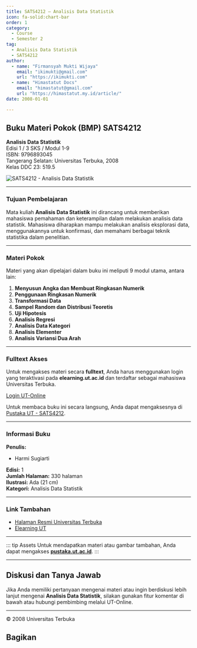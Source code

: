 ```yaml
--- 
title: SATS4212 – Analisis Data Statistik
icon: fa-solid:chart-bar
order: 1
category:
  - Course
  - Semester 2
tag:
  - Analisis Data Statistik
  - SATS4212
author:
  - name: "Firmansyah Mukti Wijaya"
    email: "ikimukti@gmail.com"
    url: "https://ikimukti.com"
  - name: "Himastatut Docs"
    email: "himastatut@gmail.com"
    url: "https://himastatut.my.id/article/"
date: 2008-01-01

--- 
```


## Buku Materi Pokok (BMP) SATS4212

**Analisis Data Statistik**  
Edisi 1 / 3 SKS / Modul 1-9  
ISBN: 9796893045  
Tangerang Selatan: Universitas Terbuka, 2008  
Kelas DDC 23: 519.5  

![SATS4212 - Analisis Data Statistik](https://pustaka.ut.ac.id/lib/wp-content/uploads/2017/01/SATS4212.jpg)

--- 

### Tujuan Pembelajaran

Mata kuliah **Analisis Data Statistik** ini dirancang untuk memberikan mahasiswa pemahaman dan keterampilan dalam melakukan analisis data statistik. Mahasiswa diharapkan mampu melakukan analisis eksplorasi data, menggunakannya untuk konfirmasi, dan memahami berbagai teknik statistika dalam penelitian.

--- 

### Materi Pokok

Materi yang akan dipelajari dalam buku ini meliputi 9 modul utama, antara lain:

1. **Menyusun Angka dan Membuat Ringkasan Numerik**
2. **Penggunaan Ringkasan Numerik**
3. **Transformasi Data**
4. **Sampel Random dan Distribusi Teoretis**
5. **Uji Hipotesis**
6. **Analisis Regresi**
7. **Analisis Data Kategori**
8. **Analisis Elementer**
9. **Analisis Variansi Dua Arah**

--- 

### Fulltext Akses

Untuk mengakses materi secara **fulltext**, Anda harus menggunakan login yang teraktivasi pada **elearning.ut.ac.id** dan terdaftar sebagai mahasiswa Universitas Terbuka.

[Login UT-Online](http://elearning.ut.ac.id)

Untuk membaca buku ini secara langsung, Anda dapat mengaksesnya di [Pustaka UT - SATS4212](https://pustaka.ut.ac.id/lib/sats4212-analisis-data-statistik/).

--- 

### Informasi Buku

**Penulis:**  
- Harmi Sugiarti

**Edisi:** 1  
**Jumlah Halaman:** 330 halaman  
**Ilustrasi:** Ada (21 cm)  
**Kategori:** Analisis Data Statistik  

--- 

### Link Tambahan

- [Halaman Resmi Universitas Terbuka](https://www.ut.ac.id)
- [Elearning UT](http://elearning.ut.ac.id)

--- 

::: tip Assets
Untuk mendapatkan materi atau gambar tambahan, Anda dapat mengakses **[pustaka.ut.ac.id](https://pustaka.ut.ac.id)**.
:::

--- 

## Diskusi dan Tanya Jawab

Jika Anda memiliki pertanyaan mengenai materi atau ingin berdiskusi lebih lanjut mengenai **Analisis Data Statistik**, silakan gunakan fitur komentar di bawah atau hubungi pembimbing melalui UT-Online.

--- 

<footer>
  <p>© 2008 Universitas Terbuka</p>
</footer>


## Bagikan
<Share colorful />
<GitContributors />
<GitChangelog />